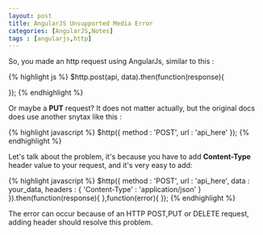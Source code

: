```yaml
---
layout: post
title: AngularJS Unsupported Media Error
categories: [AngularJS,Notes]
tags : [angularjs,http]
---
```


So, you made an http request using AngularJs, similar to this : 

{% highlight js %}
$http.post(api, data).then(function(response){

});
{% endhighlight %}

Or maybe a **PUT** request? It does not matter actually, but the original docs does use another snytax like this :

{% highlight javascript %}
$http({
    method : 'POST',
    url : 'api_here'
});
{% endhighlight %}

Let's talk about the problem, it's because you have to add **Content-Type** header value to your request, and it's very easy to add:

{% highlight javascript %}
$http({
    method : 'POST',
    url : 'api_here',
    data : your_data,
    headers : {
        'Content-Type' : 'application/json'
    }  
}).then(function(response){ },function(error){ });
{% endhighlight %}

The error can occur because of an HTTP POST,PUT or DELETE request, adding header should resolve this problem.